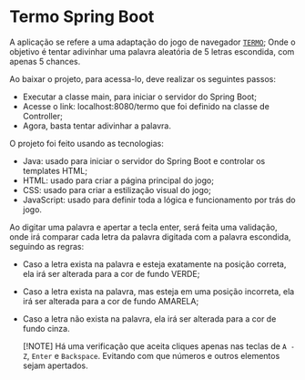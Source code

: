 # Termo Spring Boot

A aplicação se refere a uma adaptação do jogo de navegador [`TERMO`](https://term.ooo/);
Onde o objetivo é tentar adivinhar uma palavra aleatória de 5 letras escondida, com apenas 5 chances.

Ao baixar o projeto, para acessa-lo, deve realizar os seguintes passos:
- Executar a classe main, para iniciar o servidor do Spring Boot;
- Acesse o link: localhost:8080/termo que foi definido na classe de Controller;
- Agora, basta tentar adivinhar a palavra.

O projeto foi feito usando as tecnologias:
- Java: usado para iniciar o servidor do Spring Boot e controlar os templates HTML;
- HTML: usado para criar a página principal do jogo;
- CSS: usado para criar a estilização visual do jogo;
- JavaScript: usado para definir toda a lógica e funcionamento por trás do jogo.

Ao digitar uma palavra e apertar a tecla enter, será feita uma validação, onde irá comparar cada letra da palavra digitada com a palavra escondida, seguindo as regras:
- Caso a letra exista na palavra e esteja exatamente na posição correta, ela irá ser alterada para a cor de fundo VERDE;
- Caso a letra exista na palavra, mas esteja em uma posição incorreta, ela irá ser alterada para a cor de fundo AMARELA;
- Caso a letra não exista na palavra, ela irá ser alterada para a cor de fundo cinza.

  [!NOTE]
  Há uma verificação que aceita cliques apenas nas teclas de `A - Z`, `Enter` e `Backspace`. Evitando com que números e outros elementos sejam apertados.

 
